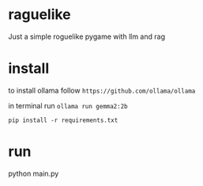 # raguelike
Just a simple roguelike pygame with llm and rag


# install 
to install ollama follow `https://github.com/ollama/ollama`

in terminal run `ollama run gemma2:2b`

`pip install -r requirements.txt`

# run
python main.py